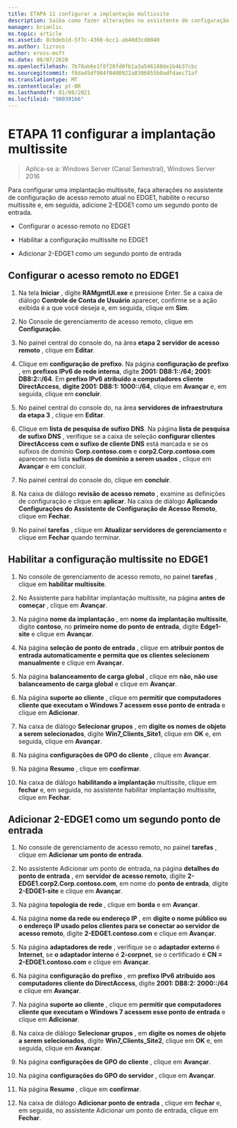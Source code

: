 ```yaml
---
title: ETAPA 11 configurar a implantação multissite
description: Saiba como fazer alterações no assistente de configuração de acesso remoto atual no EDGE1, habilite o recurso multissite e, em seguida, adicione 2-EDGE1 como um segundo ponto de entrada.
manager: brianlic
ms.topic: article
ms.assetid: 8cbdeb1d-5f7c-4360-bcc1-ab40d3cd8040
ms.author: lizross
author: eross-msft
ms.date: 08/07/2020
ms.openlocfilehash: 7b70ab6e1f8f28fd0fb1a3a546188de1b4b37cbc
ms.sourcegitcommit: f8da45df984f0400922a8306855b0adfdaec71af
ms.translationtype: MT
ms.contentlocale: pt-BR
ms.lasthandoff: 01/08/2021
ms.locfileid: "98039166"
---
```

# <a name="step-11-configure-the-multisite-deployment"></a>ETAPA 11 configurar a implantação multissite

>Aplica-se a: Windows Server (Canal Semestral), Windows Server 2016

Para configurar uma implantação multissite, faça alterações no assistente de configuração de acesso remoto atual no EDGE1, habilite o recurso multissite e, em seguida, adicione 2-EDGE1 como um segundo ponto de entrada.

- Configurar o acesso remoto no EDGE1

- Habilitar a configuração multissite no EDGE1

- Adicionar 2-EDGE1 como um segundo ponto de entrada

## <a name="configure-remote-access-on-edge1"></a><a name="configDA"></a>Configurar o acesso remoto no EDGE1

1.  Na tela **Iniciar** , digite **RAMgmtUI.exe** e pressione Enter. Se a caixa de diálogo **Controle de Conta de Usuário** aparecer, confirme se a ação exibida é a que você deseja e, em seguida, clique em **Sim**.

2.  No Console de gerenciamento de acesso remoto, clique em **Configuração**.

3.  No painel central do console do, na área **etapa 2 servidor de acesso remoto** , clique em **Editar**.

4.  Clique em **configuração de prefixo**. Na página **configuração de prefixo** , em **prefixos IPv6 de rede interna**, digite **2001: DB8:1::/64; 2001: DB8:2::/64**. Em **prefixo IPv6 atribuído a computadores cliente DirectAccess**, **digite 2001: DB8:1: 1000::/64**, clique em **Avançar** e, em seguida, clique em **concluir**.

5.  No painel central do console do, na área **servidores de infraestrutura da etapa 3** , clique em **Editar**.

6.  Clique em **lista de pesquisa de sufixo DNS**. Na página **lista de pesquisa de sufixo DNS** , verifique se a caixa de seleção **configurar clientes DirectAccess com o sufixo de cliente DNS** está marcada e se os sufixos de domínio **Corp.contoso.com** e **corp2.Corp.contoso.com** aparecem na lista **sufixos de domínio a serem usados** , clique em **Avançar** e em concluir.

7.  No painel central do console do, clique em **concluir**.

8.  Na caixa de diálogo **revisão de acesso remoto** , examine as definições de configuração e clique em **aplicar**. Na caixa de diálogo **Aplicando Configurações do Assistente de Configuração de Acesso Remoto**, clique em **Fechar**.

9. No painel **tarefas** , clique em **Atualizar servidores de gerenciamento** e clique em **Fechar** quando terminar.

## <a name="enable-multisite-configuration-on-edge1"></a><a name="EnabledMultisite"></a>Habilitar a configuração multissite no EDGE1

1.  No console de gerenciamento de acesso remoto, no painel **tarefas** , clique em **habilitar multissite**.

2.  No Assistente para habilitar implantação multissite, na página **antes de começar** , clique em **Avançar**.

3.  Na página **nome da implantação** , em **nome da implantação multissite**, digite **contoso**, no **primeiro nome do ponto de entrada**, digite **Edge1-site** e clique em **Avançar**.

4.  Na página **seleção de ponto de entrada** , clique em **atribuir pontos de entrada automaticamente e permita que os clientes selecionem manualmente** e clique em **Avançar**.

5.  Na página **balanceamento de carga global** , clique em **não, não use balanceamento de carga global** e clique em **Avançar**.

6.  Na página **suporte ao cliente** , clique em **permitir que computadores cliente que executam o Windows 7 acessem esse ponto de entrada** e clique em **Adicionar**.

7.  Na caixa de diálogo **Selecionar grupos** , em **digite os nomes de objeto a serem selecionados**, digite **Win7_Clients_Site1**, clique em **OK** e, em seguida, clique em **Avançar**.

8.  Na página **configurações de GPO do cliente** , clique em **Avançar**.

9. Na página **Resumo** , clique em **confirmar**.

10. Na caixa de diálogo **habilitando a implantação** multissite, clique em **fechar** e, em seguida, no assistente habilitar implantação multissite, clique em **Fechar**.

## <a name="add-2-edge1-as-a-second-entry-point"></a><a name="AddEP"></a>Adicionar 2-EDGE1 como um segundo ponto de entrada

1.  No console de gerenciamento de acesso remoto, no painel **tarefas** , clique em **Adicionar um ponto de entrada**.

2.  No assistente Adicionar um ponto de entrada, na página **detalhes do ponto de entrada** , em **servidor de acesso remoto**, digite **2-EDGE1.corp2.Corp.contoso.com**, em nome do **ponto de entrada**, digite **2-EDGE1-site** e clique em **Avançar**.

3.  Na página **topologia de rede** , clique em **borda** e em **Avançar**.

4.  Na página **nome da rede ou endereço IP** , em **digite o nome público ou o endereço IP usado pelos clientes para se conectar ao servidor de acesso remoto**, digite **2-EDGE1.contoso.com** e clique em **Avançar**.

5.  Na página **adaptadores de rede** , verifique se o **adaptador externo** é **Internet**, se **o adaptador interno** é **2-corpnet**, se o certificado é **CN = 2-EDGE1.contoso.com** e clique em **Avançar**.

6.  Na página **configuração do prefixo** , em **prefixo IPv6 atribuído aos computadores cliente do DirectAccess**, digite **2001: DB8:2: 2000::/64** e clique em **Avançar**.

7.  Na página **suporte ao cliente** , clique em **permitir que computadores cliente que executam o Windows 7 acessem esse ponto de entrada** e clique em **Adicionar**.

8.  Na caixa de diálogo **Selecionar grupos** , em **digite os nomes de objeto a serem selecionados**, digite **Win7_Clients_Site2**, clique em **OK** e, em seguida, clique em **Avançar**.

9. Na página **configurações de GPO do cliente** , clique em **Avançar**.

10. Na página **configurações do GPO do servidor** , clique em **Avançar**.

11. Na página **Resumo** , clique em **confirmar**.

12. Na caixa de diálogo **Adicionar ponto de entrada** , clique em **fechar** e, em seguida, no assistente Adicionar um ponto de entrada, clique em **Fechar**.



